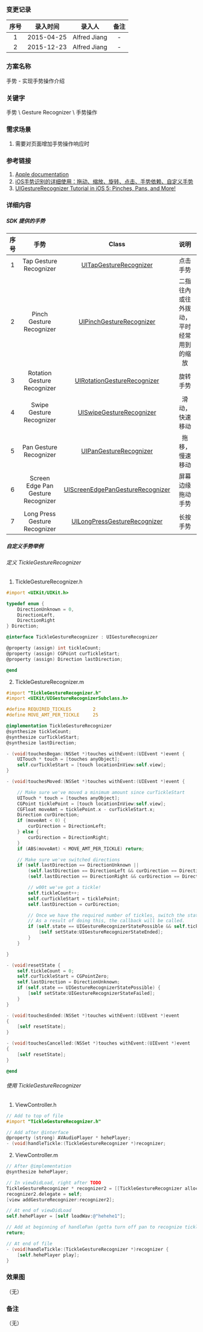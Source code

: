 ### 变更记录

| 序号 | 录入时间 | 录入人 | 备注 |
|:--------:|:--------:|:--------:|:--------:|
| 1 | 2015-04-25 | Alfred Jiang | - |
| 2 | 2015-12-23 | Alfred Jiang | - |

### 方案名称

手势 - 实现手势操作介绍

### 关键字

手势 \ Gesture Recognizer \ 手势操作

### 需求场景

1. 需要对页面增加手势操作响应时

### 参考链接

1. [Apple documentation](https://developer.apple.com/library/ios/navigation/)
2. [iOS手势识别的详细使用：拖动、缩放、旋转、点击、手势依赖、自定义手势](http://blog.jobbole.com/65846/)
3. [UIGestureRecognizer Tutorial in iOS 5: Pinches, Pans, and More!](http://www.raywenderlich.com/6567/uigesturerecognizer-tutorial-in-ios-5-pinches-pans-and-more)

### 详细内容

##### SDK 提供的手势

| 序号 | 手势 | Class | 说明 |
|:-------------: |:---------------:|:-------------:|:-------------:|
| 1 | Tap Gesture Recognizer | [UITapGestureRecognizer](https://developer.apple.com/library/ios/documentation/UIKit/Reference/UITapGestureRecognizer_Class/) | 点击手势 |
| 2 | Pinch Gesture Recognizer | [UIPinchGestureRecognizer](https://developer.apple.com/library/ios/documentation/UIKit/Reference/UIPinchGestureRecognizer_Class/) | 二指往內或往外拨动，平时经常用到的缩放 |
| 3 | Rotation Gesture Recognizer | [UIRotationGestureRecognizer](https://developer.apple.com/library/ios/documentation/UIKit/Reference/UIRotationGestureRecognizer_Class/) | 旋转手势 |
| 4 | Swipe Gesture Recognizer | [UISwipeGestureRecognizer](https://developer.apple.com/library/ios/documentation/UIKit/Reference/UISwipeGestureRecognizer_Class/) | 滑动，快速移动 |
| 5 | Pan Gesture Recognizer | [UIPanGestureRecognizer](https://developer.apple.com/library/ios/documentation/UIKit/Reference/UIPanGestureRecognizer_Class/) | 拖移，慢速移动 |
| 6 | Screen Edge Pan Gesture Recognizer | [UIScreenEdgePanGestureRecognizer](https://developer.apple.com/library/ios/documentation/UIKit/Reference/UIScreenEdgePanGestureRecognizer_Class/) | 屏幕边缘拖动手势 |
| 7 | Long Press Gesture Recognizer | [UILongPressGestureRecognizer](https://developer.apple.com/library/ios/documentation/UIKit/Reference/UILongPressGestureRecognizer_Class/) | 长按手势 |


##### 自定义手势举例

###### 定义 TickleGestureRecognizer

1. TickleGestureRecognizer.h
```objectivec
#import <UIKit/UIKit.h>

typedef enum {
    DirectionUnknown = 0,
    DirectionLeft,
    DirectionRight
} Direction;

@interface TickleGestureRecognizer : UIGestureRecognizer

@property (assign) int tickleCount;
@property (assign) CGPoint curTickleStart;
@property (assign) Direction lastDirection;

@end
```

2. TickleGestureRecognizer.m
```objectivec
#import "TickleGestureRecognizer.h"
#import <UIKit/UIGestureRecognizerSubclass.h>

#define REQUIRED_TICKLES        2
#define MOVE_AMT_PER_TICKLE     25

@implementation TickleGestureRecognizer
@synthesize tickleCount;
@synthesize curTickleStart;
@synthesize lastDirection;

- (void)touchesBegan:(NSSet *)touches withEvent:(UIEvent *)event {
    UITouch * touch = [touches anyObject];
    self.curTickleStart = [touch locationInView:self.view];
}

- (void)touchesMoved:(NSSet *)touches withEvent:(UIEvent *)event {

    // Make sure we've moved a minimum amount since curTickleStart
    UITouch * touch = [touches anyObject];
    CGPoint ticklePoint = [touch locationInView:self.view];
    CGFloat moveAmt = ticklePoint.x - curTickleStart.x;
    Direction curDirection;
    if (moveAmt < 0) {
        curDirection = DirectionLeft;
    } else {
        curDirection = DirectionRight;
    }
    if (ABS(moveAmt) < MOVE_AMT_PER_TICKLE) return;

    // Make sure we've switched directions
    if (self.lastDirection == DirectionUnknown ||
        (self.lastDirection == DirectionLeft && curDirection == DirectionRight) ||
        (self.lastDirection == DirectionRight && curDirection == DirectionLeft)) {

        // w00t we've got a tickle!
        self.tickleCount++;
        self.curTickleStart = ticklePoint;
        self.lastDirection = curDirection;

        // Once we have the required number of tickles, switch the state to ended.
        // As a result of doing this, the callback will be called.
        if (self.state == UIGestureRecognizerStatePossible && self.tickleCount > REQUIRED_TICKLES) {
            [self setState:UIGestureRecognizerStateEnded];
        }
    }

}

- (void)resetState {
    self.tickleCount = 0;
    self.curTickleStart = CGPointZero;
    self.lastDirection = DirectionUnknown;
    if (self.state == UIGestureRecognizerStatePossible) {
        [self setState:UIGestureRecognizerStateFailed];
    }
}

- (void)touchesEnded:(NSSet *)touches withEvent:(UIEvent *)event
{
    [self resetState];
}

- (void)touchesCancelled:(NSSet *)touches withEvent:(UIEvent *)event
{
    [self resetState];
}

@end
```

###### 使用 TickleGestureRecognizer

1. ViewController.h
```objectivec
// Add to top of file
#import "TickleGestureRecognizer.h"

// Add after @interface
@property (strong) AVAudioPlayer * hehePlayer;
- (void)handleTickle:(TickleGestureRecognizer *)recognizer;
```

2. ViewController.m
```objectivec
// After @implementation
@synthesize hehePlayer;

// In viewDidLoad, right after TODO
TickleGestureRecognizer * recognizer2 = [[TickleGestureRecognizer alloc] initWithTarget:self action:@selector(handleTickle:)];
recognizer2.delegate = self;
[view addGestureRecognizer:recognizer2];

// At end of viewDidLoad
self.hehePlayer = [self loadWav:@"hehehe1"];

// Add at beginning of handlePan (gotta turn off pan to recognize tickles)
return;

// At end of file
- (void)handleTickle:(TickleGestureRecognizer *)recognizer {
    [self.hehePlayer play];
}
```

### 效果图
（无）

### 备注
（无）